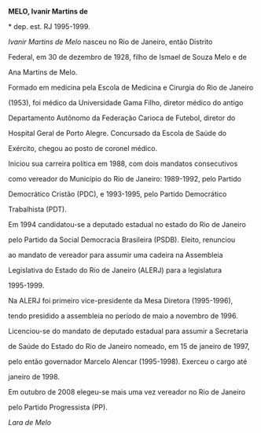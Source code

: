 **MELO, Ivanir Martins de**



\* dep. est. RJ 1995-1999.



*Ivanir Martins de Melo* nasceu no Rio de Janeiro, então Distrito

Federal, em 30 de dezembro de 1928, filho de Ismael de Souza Melo e de

Ana Martins de Melo.



Formado em medicina pela Escola de Medicina e Cirurgia do Rio de Janeiro

(1953), foi médico da Universidade Gama Filho, diretor médico do antigo

Departamento Autônomo da Federação Carioca de Futebol, diretor do

Hospital Geral de Porto Alegre. Concursado da Escola de Saúde do

Exército, chegou ao posto de coronel médico.



Iniciou sua carreira política em 1988, com dois mandatos consecutivos

como vereador do Município do Rio de Janeiro: 1989-1992, pelo Partido

Democrático Cristão (PDC), e 1993-1995, pelo Partido Democrático

Trabalhista (PDT).



Em 1994 candidatou-se a deputado estadual no estado do Rio de Janeiro

pelo Partido da Social Democracia Brasileira (PSDB). Eleito, renunciou

ao mandato de vereador para assumir uma cadeira na Assembleia

Legislativa do Estado do Rio de Janeiro (ALERJ) para a legislatura

1995-1999.



Na ALERJ foi primeiro vice-presidente da Mesa Diretora (1995-1996),

tendo presidido a assembleia no período de maio a novembro de 1996.

Licenciou-se do mandato de deputado estadual para assumir a Secretaria

de Saúde do Estado do Rio de Janeiro nomeado, em 15 de janeiro de 1997,

pelo então governador Marcelo Alencar (1995-1998). Exerceu o cargo até

janeiro de 1998.



Em outubro de 2008 elegeu-se mais uma vez vereador no Rio de Janeiro

pelo Partido Progressista (PP).



*Lara de Melo*



